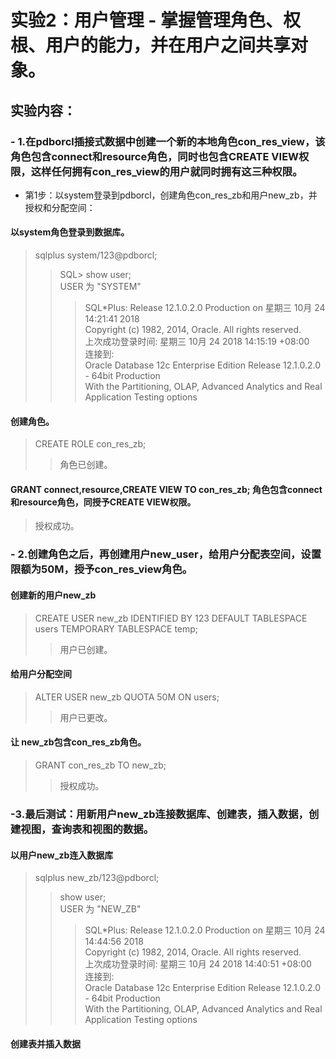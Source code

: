 # 实验2：用户管理 - 掌握管理角色、权根、用户的能力，并在用户之间共享对象。

## 实验内容：

### - 1.在pdborcl插接式数据中创建一个新的本地角色con_res_view，该角色包含connect和resource角色，同时也包含CREATE VIEW权限，这样任何拥有con_res_view的用户就同时拥有这三种权限。

- 第1步：以system登录到pdborcl，创建角色con_res_zb和用户new_zb，并授权和分配空间：
#### 以system角色登录到数据库。
>sqlplus system/123@pdborcl;   
>> SQL> show user;<br>
>>USER 为 "SYSTEM"<br>
>>>SQL*Plus: Release 12.1.0.2.0 Production on 星期三 10月 24 14:21:41 2018<br>
>>>Copyright (c) 1982, 2014, Oracle.  All rights reserved.<br>
>>>上次成功登录时间: 星期三 10月 24 2018 14:15:19 +08:00<br>
>>>连接到:<br>
>>>Oracle Database 12c Enterprise Edition Release 12.1.0.2.0 - 64bit Production<br>
>>>With the Partitioning, OLAP, Advanced Analytics and Real Application Testing options<br>



#### 创建角色。
>CREATE ROLE con_res_zb;
>>角色已创建。

#### GRANT connect,resource,CREATE VIEW TO con_res_zb;  角色包含connect和resource角色，同授予CREATE VIEW权限。
>授权成功。

### - 2.创建角色之后，再创建用户new_user，给用户分配表空间，设置限额为50M，授予con_res_view角色。

####    创建新的用户new_zb
>CREATE USER new_zb IDENTIFIED BY 123 DEFAULT TABLESPACE users TEMPORARY TABLESPACE temp;
>>用户已创建。

####   给用户分配空间
>ALTER USER new_zb QUOTA 50M ON users;
>>用户已更改。

#### 让 new_zb包含con_res_zb角色。
>GRANT con_res_zb TO new_zb;    
>>授权成功。

### -3.最后测试：用新用户new_zb连接数据库、创建表，插入数据，创建视图，查询表和视图的数据。

#### 以用户new_zb连入数据库
>sqlplus new_zb/123@pdborcl;
>>show user;<br>
>>USER 为 "NEW_ZB"
>>>SQL*Plus: Release 12.1.0.2.0 Production on 星期三 10月 24 14:44:56 2018<br>
>>>Copyright (c) 1982, 2014, Oracle.  All rights reserved.<br>
>>>上次成功登录时间: 星期三 10月 24 2018 14:40:51 +08:00<br>
>>>连接到:<br>
>>>Oracle Database 12c Enterprise Edition Release 12.1.0.2.0 - 64bit Production<br>
>>>With the Partitioning, OLAP, Advanced Analytics and Real Application Testing options<br>

#### 创建表并插入数据
